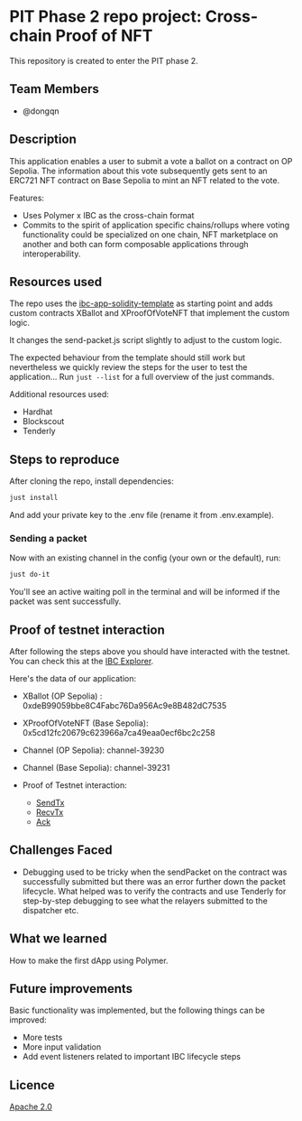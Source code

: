 # PIT Phase 2 repo project: Cross-chain Proof of NFT

This repository is created to enter the PIT phase 2.

## Team Members

- @dongqn

## Description

This application enables a user to submit a vote a ballot on a contract on OP Sepolia. The information about this vote subsequently gets sent to an ERC721 NFT contract on Base Sepolia to mint an NFT related to the vote.

Features:

- Uses Polymer x IBC as the cross-chain format
- Commits to the spirit of application specific chains/rollups where voting functionality could be specialized on one chain, NFT marketplace on another and both can form composable applications through interoperability.

## Resources used

The repo uses the [ibc-app-solidity-template](https://github.com/open-ibc/ibc-app-solidity-template) as starting point and adds custom contracts XBallot and XProofOfVoteNFT that implement the custom logic.

It changes the send-packet.js script slightly to adjust to the custom logic.

The expected behaviour from the template should still work but nevertheless we quickly review the steps for the user to test the application...
Run `just --list` for a full overview of the just commands.

Additional resources used:
- Hardhat
- Blockscout
- Tenderly

## Steps to reproduce

After cloning the repo, install dependencies:

```sh
just install
```

And add your private key to the .env file (rename it from .env.example).

### Sending a packet

Now with an existing channel in the config (your own or the default), run:

```sh
just do-it
```
You'll see an active waiting poll in the terminal and will be informed if the packet was sent successfully.

## Proof of testnet interaction

After following the steps above you should have interacted with the testnet. You can check this at the [IBC Explorer](https://sepolia.polymer.zone/packets).

Here's the data of our application:

- XBallot (OP Sepolia) : 0xdeB99059bbe8C4Fabc76Da956Ac9e8B482dC7535
- XProofOfVoteNFT (Base Sepolia): 0x5cd12fc20679c623966a7ca49eaa0ecf6bc2c258
- Channel (OP Sepolia): channel-39230
- Channel (Base Sepolia): channel-39231

- Proof of Testnet interaction:
    - [SendTx](https://optimism-sepolia.blockscout.com/tx/0x8f1e26688aafb3e09342cead7d901863f5ec4234a50c6aedac7cf1de4b6ffaff)
    - [RecvTx](https://base-sepolia.blockscout.com/tx/0x18a8dbae03c92f2957e66f94d7b5b74d563978cac1df7c4b20fae8a025ee789c)
    - [Ack](https://optimism-sepolia.blockscout.com/tx/0x651541d76a97f904226f124e452ee38ba6878436537e770de38b57cc8d1fc45d)

## Challenges Faced

- Debugging used to be tricky when the sendPacket on the contract was successfully submitted but there was an error further down the packet lifecycle.
What helped was to verify the contracts and use Tenderly for step-by-step debugging to see what the relayers submitted to the dispatcher etc.

## What we learned

How to make the first dApp using Polymer.

## Future improvements

Basic functionality was implemented, but the following things can be improved:

- More tests
- More input validation
- Add event listeners related to important IBC lifecycle steps

## Licence

[Apache 2.0](LICENSE)
